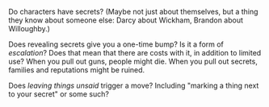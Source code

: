 Do characters have secrets? (Maybe not just about themselves, but a thing they
know about someone else: Darcy about Wickham, Brandon about Willoughby.)

Does revealing secrets give you a one-time bump? Is it a form of _escalation_?
Does that mean that there are costs with it, in addition to limited use? When
you pull out guns, people might die. When you pull out secrets, families and
reputations might be ruined.

Does _leaving things unsaid_ trigger a move? Including "marking a thing next to
your secret" or some such?
